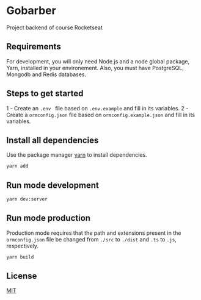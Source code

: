 # Gobarber

Project backend of course Rocketseat

## Requirements

For development, you will only need Node.js and a node global package, Yarn, installed in your environement. Also, you must have PostgreSQL, Mongodb and Redis databases.

## Steps to get started

1 - Create an ```.env ``` file based on ```.env.example``` and fill in its variables.
2 - Create a ```ormconfig.json``` file based on ```ormconfig.example.json``` and fill in its variables.

## Install all dependencies

Use the package manager [yarn](https://yarnpkg.com/) to install dependencies.

```bash
yarn add
```

## Run mode development

```bash
yarn dev:server
```

## Run mode production

Production mode requires that the path and extensions present in the ```ormconfig.json``` file be changed from ```./src``` to ```./dist``` and ```.ts``` to ```.js```, respectively.

```bash
yarn build
```

## License
[MIT](https://choosealicense.com/licenses/mit/)
